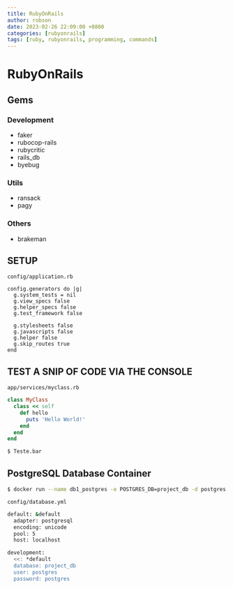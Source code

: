 ```yaml
---
title: RubyOnRails
author: robson
date: 2023-02-26 22:09:00 +0800
categories: [rubyonrails]
tags: [ruby, rubyonrails, programming, commands]
---
```


# RubyOnRails

## Gems
### Development
- faker
- rubocop-rails
- rubycritic
- rails_db
- byebug

### Utils
- ransack
- pagy

### Others
- brakeman

## SETUP
`config/application.rb`
```
config.generators do |g|
  g.system_tests = nil
  g.view_specs false
  g.helper_specs false
  g.test_framework false

  g.stylesheets false
  g.javascripts false
  g.helper false
  g.skip_routes true
end
```

## TEST A SNIP OF CODE VIA THE CONSOLE
`app/services/myclass.rb`
```ruby
class MyClass
  class << self
    def hello 
      puts 'Hello World!'
    end
  end
end
```
```bash
$ Teste.bar
```

## PostgreSQL Database Container
```bash
$ docker run --name db1_postgres -e POSTGRES_DB=project_db -d postgres
```

`config/database.yml`
```bash
default: &default
  adapter: postgresql
  encoding: unicode
  pool: 5
  host: localhost

development:
  <<: *default
  database: project_db
  user: postgres
  password: postgres
```
